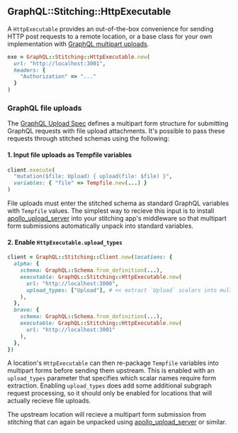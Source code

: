 ## GraphQL::Stitching::HttpExecutable

A `HttpExecutable` provides an out-of-the-box convenience for sending HTTP post requests to a remote location, or a base class for your own implementation with [GraphQL multipart uploads](https://github.com/jaydenseric/graphql-multipart-request-spec).

```ruby
exe = GraphQL::Stitching::HttpExecutable.new(
  url: "http://localhost:3001",
  headers: {
    "Authorization" => "..."
  }
)
```

### GraphQL file uploads

The [GraphQL Upload Spec](https://github.com/jaydenseric/graphql-multipart-request-spec) defines a multipart form structure for submitting GraphQL requests with file upload attachments. It's possible to pass these requests through stitched schemas using the following:

#### 1. Input file uploads as Tempfile variables

```ruby
client.execute(
  "mutation($file: Upload) { upload(file: $file) }",
  variables: { "file" => Tempfile.new(...) }
)
```

File uploads must enter the stitched schema as standard GraphQL variables with `Tempfile` values. The simplest way to recieve this input is to install [apollo_upload_server](https://github.com/jetruby/apollo_upload_server-ruby) into your stitching app's middleware so that multipart form submissions automatically unpack into standard variables.

#### 2. Enable `HttpExecutable.upload_types`

```ruby
client = GraphQL::Stitching::Client.new(locations: {
  alpha: {
    schema: GraphQL::Schema.from_definition(...),
    executable: GraphQL::Stitching::HttpExecutable.new(
      url: "http://localhost:3000",
      upload_types: ["Upload"], # << extract `Upload` scalars into multipart forms
    ),
  },
  bravo: {
    schema: GraphQL::Schema.from_definition(...),
    executable: GraphQL::Stitching::HttpExecutable.new(
      url: "http://localhost:3001"
    ),
  },
})
```

A location's `HttpExecutable` can then re-package `Tempfile` variables into multipart forms before sending them upstream. This is enabled with an `upload_types` parameter that specifies which scalar names require form extraction. Enabling `upload_types` does add some additional subgraph request processing, so it should only be enabled for locations that will actually recieve file uploads.

The upstream location will recieve a multipart form submission from stitching that can again be unpacked using [apollo_upload_server](https://github.com/jetruby/apollo_upload_server-ruby) or similar.
